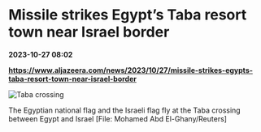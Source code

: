# Missile strikes Egypt’s Taba resort town near Israel border

**2023-10-27 08:02**

**https://www.aljazeera.com/news/2023/10/27/missile-strikes-egypts-taba-resort-town-near-israel-border**

![Taba crossing](https://www.aljazeera.com/wp-content/uploads/2023/10/2011-10-26T120000Z_31909131_GM1E7AQ1PZY01_RTRMADP_3_EGYPT-1698389396.jpg?resize=770%2C513&quality=80)

The Egyptian national flag and the Israeli flag fly at the Taba crossing between Egypt and Israel \[File: Mohamed Abd El-Ghany/Reuters\]